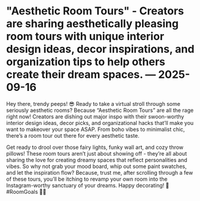 # "Aesthetic Room Tours" - Creators are sharing aesthetically pleasing room tours with unique interior design ideas, decor inspirations, and organization tips to help others create their dream spaces. — 2025-09-16

Hey there, trendy peeps! 😎 Ready to take a virtual stroll through some seriously aesthetic rooms? Because “Aesthetic Room Tours” are all the rage right now! Creators are dishing out major inspo with their swoon-worthy interior design ideas, decor picks, and organizational hacks that’ll make you want to makeover your space ASAP. From boho vibes to minimalist chic, there’s a room tour out there for every aesthetic taste.

Get ready to drool over those fairy lights, funky wall art, and cozy throw pillows! These room tours aren’t just about showing off - they’re all about sharing the love for creating dreamy spaces that reflect personalities and vibes. So why not grab your mood board, whip out some paint swatches, and let the inspiration flow? Because, trust me, after scrolling through a few of these tours, you’ll be itching to revamp your own room into the Instagram-worthy sanctuary of your dreams. Happy decorating! 🌟 #RoomGoals 🏡✨